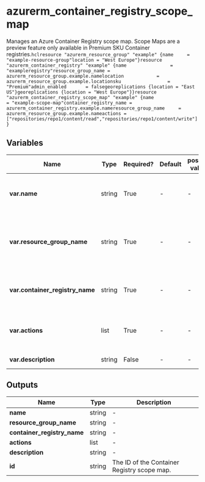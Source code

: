# azurerm_container_registry_scope_map

Manages an Azure Container Registry scope map.  Scope Maps are a preview feature only available in Premium SKU Container registries.```hclresource "azurerm_resource_group" "example" {name     = "example-resource-group"location = "West Europe"}resource "azurerm_container_registry" "example" {name                = "exampleregistry"resource_group_name = azurerm_resource_group.example.namelocation            = azurerm_resource_group.example.locationsku                 = "Premium"admin_enabled       = falsegeoreplications {location = "East US"}georeplications {location = "West Europe"}}resource "azurerm_container_registry_scope_map" "example" {name                    = "example-scope-map"container_registry_name = azurerm_container_registry.example.nameresource_group_name     = azurerm_resource_group.example.nameactions = ["repositories/repo1/content/read","repositories/repo1/content/write"]}```

## Variables

| Name | Type | Required? | Default  | possible values | Description |
| ---- | ---- | --------- | -------- | ----------- | ----------- |
| **var.name** | string | True | -  |  -  | Specifies the name of the scope map. Changing this forces a new resource to be created. | 
| **var.resource_group_name** | string | True | -  |  -  | The name of the resource group in which to create the Container Registry token. Changing this forces a new resource to be created. | 
| **var.container_registry_name** | string | True | -  |  -  | The name of the Container Registry. Changing this forces a new resource to be created. | 
| **var.actions** | list | True | -  |  -  | A list of actions to attach to the scope map (e.g. `repo/content/read`, `repo2/content/delete`). | 
| **var.description** | string | False | -  |  -  | The description of the Container Registry. | 



## Outputs

| Name | Type | Description |
| ---- | ---- | --------- | 
| **name** | string  | - | 
| **resource_group_name** | string  | - | 
| **container_registry_name** | string  | - | 
| **actions** | list  | - | 
| **description** | string  | - | 
| **id** | string  | The ID of the Container Registry scope map. | 